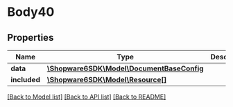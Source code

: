 # Body40

## Properties
Name | Type | Description | Notes
------------ | ------------- | ------------- | -------------
**data** | [**\Shopware6SDK\Model\DocumentBaseConfig**](DocumentBaseConfig.md) |  | [optional] 
**included** | [**\Shopware6SDK\Model\Resource[]**](Resource.md) |  | [optional] 

[[Back to Model list]](../../README.md#documentation-for-models) [[Back to API list]](../../README.md#documentation-for-api-endpoints) [[Back to README]](../../README.md)

